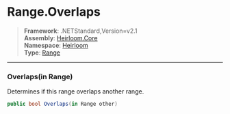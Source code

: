 # Range.Overlaps

> **Framework**: .NETStandard,Version=v2.1  
> **Assembly**: [Heirloom.Core][0]  
> **Namespace**: [Heirloom][0]  
> **Type**: [Range][1]  

--------------------------------------------------------------------------------

### Overlaps(in Range)

Determines if this range overlaps another range.

```cs
public bool Overlaps(in Range other)
```

[0]: ..\Heirloom.Core.md
[1]: Heirloom.Range.md
